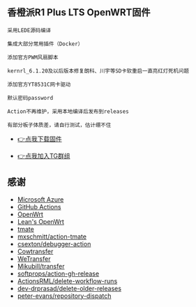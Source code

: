 ## 香橙派R1 Plus LTS OpenWRT固件
    采用LEDE源码编译
    
    集成大部分常用插件（Docker）
    
    添加官方PWM风扇脚本
    
    kernrl_6.1.20及以后版本修复朗科、川宇等SD卡软重启一直亮红灯死机问题
    
    添加官方YT8531C网卡驱动
    
    默认密码password
    
    Action不再维护，采用本地编译后发布到releases
    
    有部分板子体质差，请自行测试，估计绷不住
    
- [:point_right:点我下载固件](https://github.com/QYKing233/OpenWRT-OrangePi-R1-Plus-LTS/releases)

- [:point_right:点我加入TG群组](https://t.me/orangepi_openwrt)


## 感谢

- [Microsoft Azure](https://azure.microsoft.com)
- [GitHub Actions](https://github.com/features/actions)
- [OpenWrt](https://github.com/openwrt/openwrt)
- [Lean's OpenWrt](https://github.com/coolsnowwolf/lede)
- [tmate](https://github.com/tmate-io/tmate)
- [mxschmitt/action-tmate](https://github.com/mxschmitt/action-tmate)
- [csexton/debugger-action](https://github.com/csexton/debugger-action)
- [Cowtransfer](https://cowtransfer.com)
- [WeTransfer](https://wetransfer.com/)
- [Mikubill/transfer](https://github.com/Mikubill/transfer)
- [softprops/action-gh-release](https://github.com/softprops/action-gh-release)
- [ActionsRML/delete-workflow-runs](https://github.com/ActionsRML/delete-workflow-runs)
- [dev-drprasad/delete-older-releases](https://github.com/dev-drprasad/delete-older-releases)
- [peter-evans/repository-dispatch](https://github.com/peter-evans/repository-dispatch)
